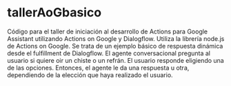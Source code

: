 # tallerAoGbasico
Código para el taller de iniciación al desarrollo de Actions para Google Assistant utilizando Actions on Google y Dialogflow.
Utiliza la librería node.js de Actions on Google.
Se trata de un ejemplo básico de respuesta dinámica desde el fulfillment de Dialogflow. El agente conversacional pregunta al usuario si quiere oir un chiste o un refrán. El usuario responde eligiendo una de las opciones. Entonces, el agente le da una respuesta u otra, dependiendo de la elección que haya realizado el usuario.
